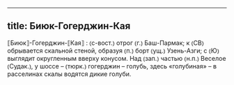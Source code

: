 
---
title: Биюк-Гогерджин-Кая
---
⟦Биюк⟧-Гогерджин-⟦Кая⟧
: ⦅с-вост.⦆ отрог ⦅г.⦆ Баш-Пармак; к ⦅СВ⦆ обрывается скальной стеной, образуя ⦅п.⦆ борт ⦅ущ.⦆ Узень-Азги; с ⦅Ю⦆ выглядит округленным вверху конусом. Над ⦅зап.⦆ частью ⦅н.п.⦆ Веселое ⦅Судак.⦆, у шоссе – ⦅тюрк.⦆ гогерджин – голубь, здесь «голубиная» – в расселинах скалы водятся дикие голуби.
